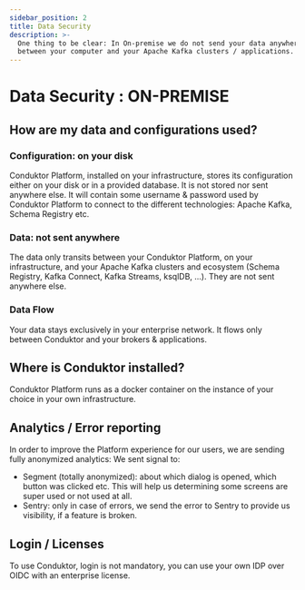 ```yaml
---
sidebar_position: 2
title: Data Security
description: >-
  One thing to be clear: In On-premise we do not send your data anywhere! Everything stays
  between your computer and your Apache Kafka clusters / applications.
---
```


# Data Security : ON-PREMISE

## How are my data and configurations used?

### Configuration: on your disk

Conduktor Platform, installed on your infrastructure, stores its configuration either on your disk or in a provided database. It is not stored nor sent anywhere else. It will contain some username & password used by Conduktor Platform to connect to the different technologies: Apache Kafka, Schema Registry etc.

### Data: not sent anywhere

The data only transits between your Conduktor Platform, on your infrastructure, and your Apache Kafka clusters and ecosystem (Schema Registry, Kafka Connect, Kafka Streams, ksqlDB, ...). They are not sent anywhere else.

### Data Flow

Your data stays exclusively in your enterprise network. It flows only between Conduktor and your brokers & applications.

## Where is Conduktor installed?

Conduktor Platform runs as a docker container on the instance of your choice in your own infrastructure.

## Analytics / Error reporting

In order to improve the Platform experience for our users, we are sending fully anonymized analytics:
We sent signal to:

- Segment (totally anonymized): about which dialog is opened, which button was clicked etc. This will help us determining some screens are super used or not used at all.
- Sentry: only in case of errors, we send the error to Sentry to provide us visibility, if a feature is broken.

## Login / Licenses

To use Conduktor, login is not mandatory, you can use your own IDP over OIDC with an enterprise license.

